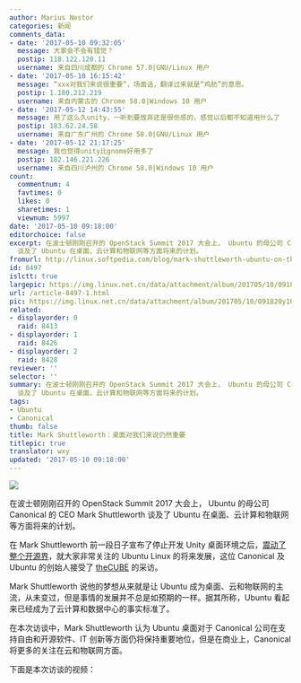 ```yaml
---
author: Marius Nestor
categories: 新闻
comments_data:
- date: '2017-05-10 09:32:05'
  message: 大家会不会有错觉？
  postip: 118.122.120.11
  username: 来自四川成都的 Chrome 57.0|GNU/Linux 用户
- date: '2017-05-10 16:15:42'
  message: “xxx对我们来说很重要”，场面话，翻译过来就是“鸡肋”的意思。
  postip: 1.180.212.219
  username: 来自内蒙古的 Chrome 58.0|Windows 10 用户
- date: '2017-05-12 14:43:55'
  message: 用了这么久unity，一听到要放弃还是很伤感的，感觉以后都不知道用什么了
  postip: 183.62.24.58
  username: 来自广东广州的 Chrome 58.0|GNU/Linux 用户
- date: '2017-05-12 21:17:25'
  message: 我也觉得unity比gnome好用多了
  postip: 182.146.221.226
  username: 来自四川泸州的 Chrome 58.0|Windows 10 用户
count:
  commentnum: 4
  favtimes: 0
  likes: 0
  sharetimes: 1
  viewnum: 5997
date: '2017-05-10 09:18:00'
editorchoice: false
excerpt: 在波士顿刚刚召开的 OpenStack Summit 2017 大会上， Ubuntu 的母公司 Canonical 的 CEO Mark Shuttleworth
  谈及了 Ubuntu 在桌面、云计算和物联网等方面将来的计划。
fromurl: http://linux.softpedia.com/blog/mark-shuttleworth-ubuntu-on-the-desktop-will-remain-important-to-canonical-515529.shtml
id: 8497
islctt: true
largepic: https://img.linux.net.cn/data/attachment/album/201705/10/091820y10cz100r93ur03h.jpg
url: /article-8497-1.html
pic: https://img.linux.net.cn/data/attachment/album/201705/10/091820y10cz100r93ur03h.jpg.thumb.jpg
related:
- displayorder: 0
  raid: 8413
- displayorder: 1
  raid: 8426
- displayorder: 2
  raid: 8428
reviewer: ''
selector: ''
summary: 在波士顿刚刚召开的 OpenStack Summit 2017 大会上， Ubuntu 的母公司 Canonical 的 CEO Mark Shuttleworth
  谈及了 Ubuntu 在桌面、云计算和物联网等方面将来的计划。
tags:
- Ubuntu
- Canonical
thumb: false
title: Mark Shuttleworth：桌面对我们来说仍然重要
titlepic: true
translator: wxy
updated: '2017-05-10 09:18:00'
---
```


![](https://img.linux.net.cn/data/attachment/album/201705/10/091820y10cz100r93ur03h.jpg)


在波士顿刚刚召开的 OpenStack Summit 2017 大会上， Ubuntu 的母公司 Canonical 的 CEO Mark Shuttleworth 谈及了 Ubuntu 在桌面、云计算和物联网等方面将来的计划。


在 Mark Shuttleworth 前一段日子宣布了停止开发 Unity 桌面环境之后，[震动了整个开源界](/article-8413-1.html)，就大家非常关注的 Ubuntu Linux 的将来发展，这位 Canonical 及 Ubuntu 的创始人接受了 [theCUBE](https://twitter.com/theCUBE) 的采访。


Mark Shuttleworth 说他的梦想从来就是让 Ubuntu 成为桌面、云和物联网的主流，从未变过，但是事情的发展并不总是如预期的一样。据其所称，Ubuntu 看起来已经成为了云计算和数据中心的事实标准了。


在本次访谈中，Mark Shuttleworth 认为 Ubuntu 桌面对于 Canonical 公司在支持自由和开源软件、IT 创新等方面仍将保持重要地位，但是在商业上，Canonical 将更多的关注在云和物联网方面。


下面是本次访谈的视频：